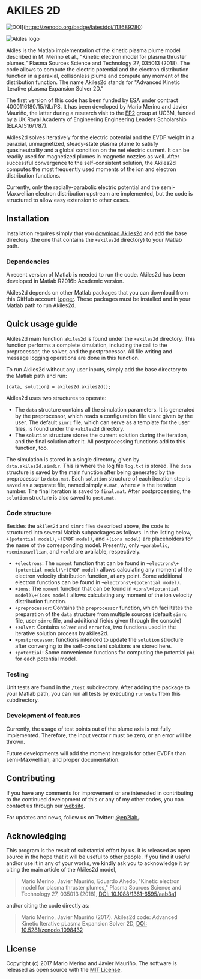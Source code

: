 # AKILES 2D

![DOI](https://zenodo.org/badge/113689280.svg)](https://zenodo.org/badge/latestdoi/113689280)

![Akiles logo](docs/logo.png)

Akiles is the
Matlab implementation of the kinetic plasma plume model described in
M. Merino et al., "Kinetic electron model for plasma thruster plumes," Plasma Sources Science and Technology 27, 035013 (2018).
The code allows to compute the electric potential and
the electron distribution function in a paraxial, collisonless plume and compute any moment of the distribution function.
The name Akiles2d stands for "Advanced Kinetic Iterative pLasma Expansion Solver 2D."

The first version of this code has been funded by ESA under contract
4000116180/15/NL/PS. It has been developed by Mario Merino and Javier
Mauriño, the latter during a research visit to the [EP2](http:\\ep2.uc3m.es)
group at UC3M, funded by a UK Royal Academy of Engineering Engineering Leaders
Scholarship (ELAA1516/1/87).

Akiles2d solves iteratively for the electric potential and the EVDF weight in a paraxial, unmagnetized, steady-state plasma plume to satisfy quasineutrality and a global condition on the net electric current. It can be readily used for magnetized plumes in magnetic nozzles as well. After successful convergence to the self-consistent solution, the Akiles2d computes the most frequently used moments of the ion and electron distribution functions.

Currently, only the radially-parabolic electric potential and the
semi-Maxwellian electron distribution upstream are implemented, but the code
is structured to allow easy extension to other cases.

## Installation

Installation requires simply that you
[download Akiles2d](https://github.com/mariomerinomartinez/akiles2d/archive/master.zip)
and add the base directory (the one that contains the `+akiles2d` directory)
to your Matlab path.

### Dependencies

A recent version of Matlab is needed to run the code.
Akiles2d has been developed in Matlab R2016b Academic version.

Akiles2d depends on other Matlab packages that you can download from this
GitHub account: [logger](https://github.com/mariomerinomartinez/logger). These
packages must be installed and in your Matlab path to run Akiles2d.

## Quick usage guide

Akiles2d main function `akiles2d` is found under the `+akiles2d` directory.
This function performs a complete simulation, including the call to the
preprocessor, the solver, and the postprocessor. All file writing
and message logging operations are done in this function.

To run Akiles2d without any user inputs, simply add the base directory to the Matlab path and run:

```text
[data, solution] = akiles2d.akiles2d();
```

Akiles2d uses two structures to operate:

* The `data` structure contains all the simulation parameters. It is generated
by the preprocessor, which reads a configuration file `simrc` given by the
user. The default `simrc` file, which can serve as a template for the user
files, is found under the `+akiles2d` directory.
* The `solution` structure stores the current solution during the iteration,
and the final solution after it. All postprocessing functions add to this
function, too.

The simulation is stored in a single directory, given by
`data.akiles2d.simdir`. This is where the log file `log.txt` is stored.
The `data` structure is saved by the main function after being generated by
the preprocessor to `data.mat`.
Each `solution` structure of each iteration step is saved as a
separate file, named simply `#.mat`, where `#` is the iteration number.
The final iteration is saved to `final.mat`.
After postprocessing, the `solution` structure is also saved to `post.mat`.

### Code structure

Besides the `akiles2d` and `simrc` files described above,
the code is structured into several Matlab subpackages as follows.
In the listing below,
`+(potential model)`, `+(EVDF model)`, and `+(ions model)` are placeholders
for the name of the corresponding model. Presently, only
`+parabolic`, `+semimaxwellian`, and `+cold` are available, respectively.

* `+electrons`: The `moment` function that can be found in
`+electrons\+(potential model)\+(EVDF model)` allows calculating any moment of the electron velocity distribution function, at any point. Some additional electron functions can be found in `+electrons\+(potential model)`.
* `+ions`: The `moment` function that can be found in
`+ions\+(potential model)\+(ions model)` allows calculating any moment of the ion velocity distribution function.
* `+preprocessor`: Contains the `preprocessor` function, which facilitates the
preparation of the  `data` structure from multiple sources (default `simrc`
file, user `simrc`  file, and additional fields given through the console)
* `+solver`: Contains `solver` and `errorfcn`, two functions used in the
iterative solution process by akiles2d.
* `+postprocessor`: functions intended to update the `solution` structure
after converging to the self-consitent solutions are stored here.
* `+potential`: Some convenience functions for computing the potential `phi`
for each potential model.

### Testing

Unit tests are found in the `/test` subdirectory. After adding the package to
your Matlab path, you can run all tests by executing `runtests` from this
subdirectory.

### Development of features

Currently, the usage of test points out of the plume axis is not fully
implemented. Therefore, the input vector r must be zero, or an error will be
thrown.

Future developments will add the moment integrals for other EVDFs than
semi-Maxwelllian, and proper documentation.

## Contributing

If you have any comments for improvement or 
are interested in contributing to the continued 
development of this or any of my other codes, you can contact us
through our [website](http://ep2.uc3m.es/). 

For updates and news, follow us on Twitter: [@ep2lab.](https://twitter.com/ep2lab).

## Acknowledging

This program is the result of substantial effort by us. It is released as open
source in the hope that it will be useful to other people. If you find it
useful and/or use it in any of your works, we kindly ask you to acknowledge it
by citing the main article of the Akiles2d model,

> Mario Merino, Javier Mauriño, Eduardo Ahedo, 
"Kinetic electron model for plasma thruster plumes," Plasma Sources Science and Technology 27, 035013 (2018), [DOI: 10.1088/1361-6595/aab3a1](https://doi.org/10.1088/1361-6595/aab3a1)

and/or citing the code directly as:

> Mario Merino, Javier Mauriño (2017). Akiles2d code: Advanced Kinetic
Iterative pLasma Expansion Solver 2D, [DOI: 10.5281/zenodo.1098432](https://doi.org/10.5281/zenodo.1098432)

## License

Copyright (c) 2017 Mario Merino and Javier Mauriño.
The software is released as open source with the [MIT License](LICENSE.md).
